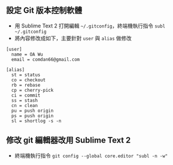 ## 設定 Git 版本控制軟體

  * 用 Sublime Text 2 打開編輯 `~/.gitconfig`，終端機執行指令 `subl ~/.gitconfig`
  * 將內容修改成如下，主要針對 `user` 與 `alias` 做修改

```
[user]
  name = OA Wu
  email = comdan66@gmail.com

[alias]
  st = status
  co = checkout
  rb = rebase
  cp = cherry-pick
  ci = commit
  ss = stash
  cn = clean
  pu = push origin
  ps = push origin
  sl = shortlog -s -n
```

## 修改 git 編輯器改用 Sublime Text 2
  * 終端機執行指令 `git config --global core.editor "subl -n -w"`

